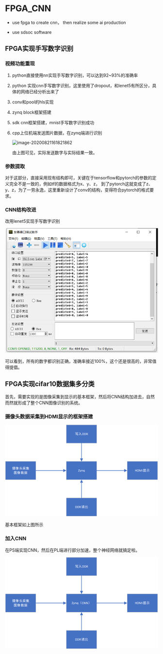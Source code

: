 # FPGA_CNN

* use fpga to create cnn， then realize some ai production

* use sdsoc software

## FPGA实现手写数字识别

### 	视频功能重现

1. python直接使用nn实现手写数字识别，可以达到92~93%的准确率

2. python 实现cnn手写数字识别，这里使用了dropout，和lenet5有所区分，具体的网络已经分析出来了

3. conv和pool的hls实现

4. zynq block框架搭建

5. sdk cnn框架搭建，mnist手写数字识别成功

6. cpp上位机端发送图片数据，在zynq端进行识别

    ![image-20200821161821862](https://gitee.com/sinply/image/raw/master/imgs/20200821162403.png)

    由上图可见，实际发送数字与实际结果一致。

###  参数提取

对于这部分，直接采用现有结构即可，关键在于tensorflow和pytorch的参数的定义完全不是一致的，例如tf的数据格式为x、y、z， 到了pytorch这就变成了z、y、z，为了一劳永逸，这里重新设计了conv的结构，变得符合pytorch的格式要求。

### CNN结构改进

改用lenet5实现手写数字识别

<img src="README.assets/image-20200823173615232.png" alt="image-20200823173615232" style="zoom:67%;" />

可以看到，所有的数字都识别正确，准确率接近100%，这个还是很高的，非常值得提倡。

## FPGA实现cifar10数据集多分类

首先，需要实现的是图像采集到显示的基本框架，然后将CNN结构加进去，自然而然就形成了整个CNN图像识别的系统。

### 摄像头数据采集到HDMI显示的框架搭建

![image-20200828215123135](README.assets/image-20200828215123135.png)

基本框架如上图所示

### 加入CNN

在PS端实现CNN，然后在PL端进行部分加速，整个神经网络就搞定啦。

![image-20200828215803972](README.assets/image-20200828215803972.png)